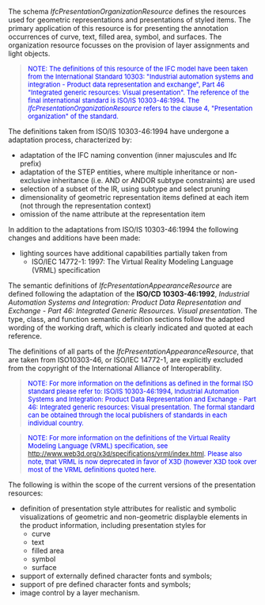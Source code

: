 ﻿The schema _IfcPresentationOrganizationResource_ defines the resources used for geometric representations and presentations of styled items. The primary application of this resource is for presenting the annotation occurrences of curve, text, filled area, symbol, and surfaces. The organization resource focusses on the provision of layer assignments and light objects.

> <font color="#0000ff" size="-1">NOTE:
The definitions of this resource of the IFC model have been taken from
the International Standard 10303: "Industrial automation systems and
integration - Product data representation and exchange", Part 46
"Integrated generic resources: Visual presentation". The reference of
the final international standard is ISO/IS 10303-46:1994. The <i>IfcPresentationOrganizationResource</i>
refers to the clause 4, "Presentation organization" of the standard.</font>

The definitions taken from ISO/IS 10303-46:1994 have undergone a adaptation process, characterized by:

* adaptation of the IFC naming convention (inner majuscules and Ifc prefix)
* adaptation of the STEP entities, where multiple inheritance or non-exclusive inheritance (i.e. AND or ANDOR subtype constraints) are used
* selection of a subset of the IR, using subtype and select pruning
* dimensionality of geometric representation items defined at each item (not through the representation context)
* omission of the name attribute at the representation item

In addition to the adaptations from ISO/IS 10303-46:1994 the following changes and additions have been made:

* lighting sources have additional capabilities partially taken from 
    * ISO/IEC 14772-1: 1997: The Virtual Reality Modeling Language (VRML) specification 

The semantic definitions of _IfcPresentationAppearanceResource_ are defined following the adaptation of the **ISO/CD
10303-46:1992**, _Industrial Automation Systems and
Integration: Product Data Representation and Exchange - Part 46:
Integrated Generic Resources. Visual presentation_. The type, class, and function semantic definition sections follow the adapted wording of the working draft, which is clearly indicated and quoted at each reference.

The definitions of all parts of the _IfcPresentationAppearanceResource_, that are taken from ISO10303-46, or ISO/IEC 14772-1, are explicitly excluded from the copyright of the International Alliance of Interoperability.

> <font color="#0000ff" size="-1">NOTE:
For more information on the definitions as defined in the formal ISO
standard please refer to: ISO/IS 10303-46:1994, Industrial Automation
Systems and Integration: Product Data Representation and Exchange -
Part 46: Integrated generic resources: Visual presentation. The formal
standard can be obtained through the local publishers of standards in
each individual country.</font>

> <font color="#0000ff" size="-1">NOTE:
For more information on the definitions of the Virtual Reality Modeling
Language (VRML) specification, see <a href="http://www.web3d.org/x3d/specifications/vrml/index.html">http://www.web3d.org/x3d/specifications/vrml/index.html</a>.
Please also note, that VRML is now deprecated in favor of X3D (however
X3D took over most of the VRML definitions quoted here.</font>

The following is within the scope of the current versions of the presentation resources:

* definition of presentation style attributes for realistic and symbolic visualizations of geometric and non-geometric displayble elements in the product information, including presentation styles for 
    * curve
    * text
    * filled area
    * symbol
    * surface 
* support of externally defined character fonts and symbols;
* support of pre defined character fonts and symbols;
* image control by a layer mechanism.
